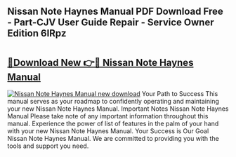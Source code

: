 ## Nissan Note Haynes Manual PDF Download Free - Part-CJV User Guide Repair - Service Owner Edition 6IRpz

# <h2><a href="http://cf20331.oget.top/?id=Nissan+Note+Haynes+Manual">🔗Download New 👉🔴 Nissan Note Haynes Manual</a></h2>

[![Nissan Note Haynes Manual new download](https://i.imgur.com/5g1atiW.png)](http://cf20331.oget.top/?id=Nissan+Note+Haynes+Manual)
Your Path to Success This manual serves as your roadmap to confidently operating and maintaining your new Nissan Note Haynes Manual. Important Notes Nissan Note Haynes Manual Please take note of any important information throughout this manual. Experience the power of list of features in the palm of your hand with your new Nissan Note Haynes Manual. Your Success is Our Goal Nissan Note Haynes Manual. We are committed to providing you with the tools and support you need.

